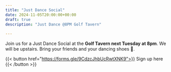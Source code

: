 ```yaml
---
title: "Just Dance Social"
date: 2024-11-05T20:00:00+00:00
draft: true
description: "Just Dance @8PM Golf Tavern"
 
---
```

 Join us for a Just Dance Social at the **Golf Tavern next Tuesday at 8pm**. We will be upstairs. Bring your friends and your dancing shoes 💃.

{{< button href="https://forms.gle/9CdzcJhbUcRwtXNK9">}}
Sign up here
{{< /button >}}